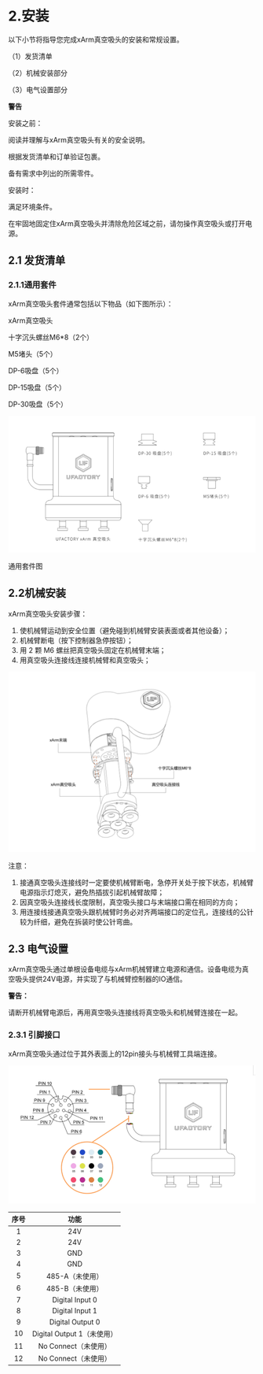 ﻿# 2.安装

以下小节将指导您完成xArm真空吸头的安装和常规设置。

（1）发货清单

（2）机械安装部分

（3）电气设置部分

**警告**

安装之前：

阅读并理解与xArm真空吸头有关的安全说明。

根据发货清单和订单验证包裹。

备有需求中列出的所需零件。

安装时：

满足环境条件。

在牢固地固定住xArm真空吸头并清除危险区域之前，请勿操作真空吸头或打开电源。
## 2.1 发货清单
### 2.1.1**通用套件**
xArm真空吸头套件通常包括以下物品（如下图所示）：

xArm真空吸头

十字沉头螺丝M6\*8（2个）

M5堵头（5个）

DP-6吸盘（5个）

DP-15吸盘（5个）

DP-30吸盘（5个）

![](assets/img_1.png)

通用套件图


## 2.2**机械安装**
xArm真空吸头安装步骤： 

1. 使机械臂运动到安全位置（避免碰到机械臂安装表面或者其他设备）； 
2. 机械臂断电（按下控制器急停按钮）； 
3. 用 2 颗 M6 螺丝把真空吸头固定在机械臂末端； 
4. 用真空吸头连接线连接机械臂和真空吸头；

![](assets/img_2.png)



注意： 

1. 接通真空吸头连接线时一定要使机械臂断电，急停开关处于按下状态，机械臂电源指示灯熄灭，避免热插拔引起机械臂故障；
2. 因真空吸头连接线长度限制，真空吸头接口与末端接口需在相同的方向；
3. 用连接线接通真空吸头跟机械臂时务必对齐两端接口的定位孔，连接线的公针较为纤细，避免在拆装时使公针弯曲。

## 2.3 **电气设置**

xArm真空吸头通过单根设备电缆与xArm机械臂建立电源和通信。设备电缆为真空吸头提供24V电源，并实现了与机械臂控制器的IO通信。

**警告：**

请断开机械臂电源后，再用真空吸头连接线将真空吸头和机械臂连接在一起。
### 2.3.1 **引脚接口**

xArm真空吸头通过位于其外表面上的12pin接头与机械臂工具端连接。

![](assets/img_3.png)



|序号|功能|
| :-: | :-: |
|1|24V|
|2|24V|
|3|GND|
|4|GND|
|5|485-A（未使用）|
|6|485-B（未使用）|
|7|Digital Input 0|
|8|Digital Input 1|
|9|Digital Output 0|
|10|Digital Output 1（未使用）|
|11|No Connect（未使用）|
|12|No Connect（未使用）|











